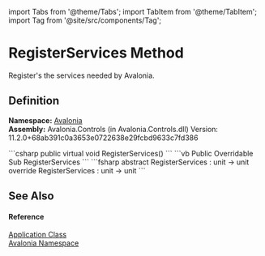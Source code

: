 import Tabs from '@theme/Tabs'; 
import TabItem from '@theme/TabItem'; 
import Tag from '@site/src/components/Tag'; 

# RegisterServices Method


Register's the services needed by Avalonia.



## Definition
**Namespace:** <a href="N_Avalonia">Avalonia</a>  
**Assembly:** Avalonia.Controls (in Avalonia.Controls.dll) Version: 11.2.0+68ab391c0a3653e0722638e29fcbd9633c7fd386

<Tabs groupId="api-code-preview">
<TabItem value="csharp" label="C#">
```csharp
public virtual void RegisterServices()
```
</TabItem>
<TabItem value="vb" label="VB">
```vb
Public Overridable Sub RegisterServices
```
</TabItem>
<TabItem value="fsharp" label="F#">
```fsharp
abstract RegisterServices : unit -> unit 
override RegisterServices : unit -> unit 
```
</TabItem>
</Tabs>



## See Also


#### Reference
<a href="T_Avalonia_Application">Application Class</a>  
<a href="N_Avalonia">Avalonia Namespace</a>  

